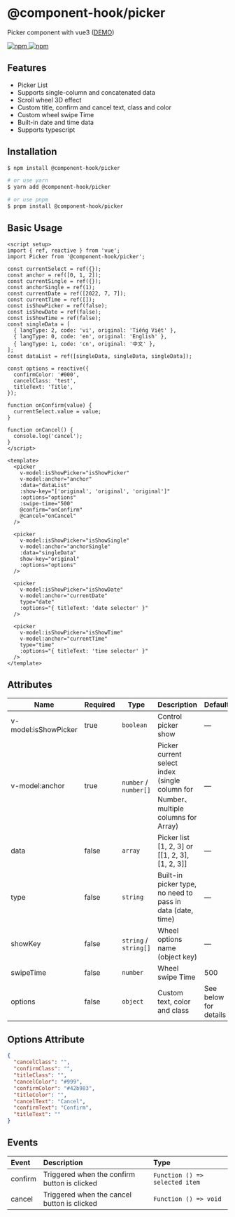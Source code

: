 # @component-hook/picker

Picker component with vue3 ([DEMO](https://tzuyi0817.github.io/component-hook/#/component/picker))

<p>
  <a href="https://npm-stat.com/charts.html?package=@component-hook/picker">
    <img src="https://img.shields.io/npm/dm/@component-hook/picker.svg" alt="npm"/>
  </a>
  <a href="https://www.npmjs.com/package/@component-hook/picker">
    <img src="https://img.shields.io/npm/v/@component-hook/picker.svg" alt="npm"/>
  </a>
</p>

## Features

- Picker List
- Supports single-column and concatenated data
- Scroll wheel 3D effect
- Custom title, confirm and cancel text, class and color
- Custom wheel swipe Time
- Built-in date and time data
- Supports typescript

## Installation

```bash
$ npm install @component-hook/picker

# or use yarn
$ yarn add @component-hook/picker

# or use pnpm
$ pnpm install @component-hook/picker
```

## Basic Usage

```vue
<script setup>
import { ref, reactive } from 'vue';
import Picker from '@component-hook/picker';

const currentSelect = ref({});
const anchor = ref([0, 1, 2]);
const currentSingle = ref({});
const anchorSingle = ref(1);
const currentDate = ref([2022, 7, 7]);
const currentTime = ref([]);
const isShowPicker = ref(false);
const isShowDate = ref(false);
const isShowTime = ref(false);
const singleData = [
  { langType: 2, code: 'vi', original: 'Tiếng Việt' },
  { langType: 0, code: 'en', original: 'English' },
  { langType: 1, code: 'cn', original: '中文' },
];
const dataList = ref([singleData, singleData, singleData]);

const options = reactive({
  confirmColor: '#000',
  cancelClass: 'test',
  titleText: 'Title',
});

function onConfirm(value) {
  currentSelect.value = value;
}

function onCancel() {
  console.log('cancel');
}
</script>

<template>
  <picker
    v-model:isShowPicker="isShowPicker"
    v-model:anchor="anchor"
    :data="dataList"
    :show-key="['original', 'original', 'original']"
    :options="options"
    :swipe-time="500"
    @confirm="onConfirm"
    @cancel="onCancel"
  />

  <picker
    v-model:isShowPicker="isShowSingle"
    v-model:anchor="anchorSingle"
    :data="singleData"
    show-key="original"
    :options="options"
  />

  <picker
    v-model:isShowPicker="isShowDate"
    v-model:anchor="currentDate"
    type="date"
    :options="{ titleText: 'date selector' }"
  />

  <picker
    v-model:isShowPicker="isShowTime"
    v-model:anchor="currentTime"
    type="time"
    :options="{ titleText: 'time selector' }"
  />
</template>
```

## Attributes

| Name                 | Required | Type                  | Description                                                                         | Default               |
| -------------------- | -------- | --------------------- | ----------------------------------------------------------------------------------- | --------------------- |
| v-model:isShowPicker | true     | `boolean`             | Control picker show                                                                 | —                     |
| v-model:anchor       | true     | `number` / `number[]` | Picker current select index (single column for Number、 multiple columns for Array) | —                     |
| data                 | false    | `array`               | Picker list [1, 2, 3] or [[1, 2, 3], [1, 2, 3]]                                     | —                     |
| type                 | false    | `string`              | Built-in picker type, no need to pass in data (date, time)                          | —                     |
| showKey              | false    | `string` / `string[]` | Wheel options name (object key)                                                     | —                     |
| swipeTime            | false    | `number`              | Wheel swipe Time                                                                    | 500                   |
| options              | false    | `object`              | Custom text, color and class                                                        | See below for details |

## Options Attribute

```json
{
  "cancelClass": "",
  "confirmClass": "",
  "titleClass": "",
  "cancelColor": "#999",
  "confirmColor": "#42b983",
  "titleColor": "",
  "cancelText": "Cancel",
  "confirmText": "Confirm",
  "titleText": ""
}
```

## Events

| Event   | Description                                  | Type                           |
| :------ | :------------------------------------------- | :----------------------------- |
| confirm | Triggered when the confirm button is clicked | `Function () => selected item` |
| cancel  | Triggered when the cancel button is clicked  | `Function () => void`          |
